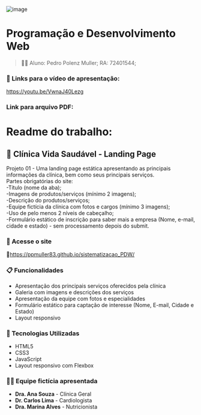 ![image](https://github.com/ppmuller83/sistematizacao/assets/169911733/610366a6-ba0d-4773-9333-9052c20682a1)

# Programação e Desenvolvimento Web

> 👨‍🎓 Aluno: Pedro Polenz Muller;
RA: 72401544;

### :movie_camera: Links para o vídeo de apresentação:
https://youtu.be/VwnaJ40Lezg

### Link para arquivo PDF:


# Readme do trabalho:
## 🏥 Clínica Vida Saudável - Landing Page

Projeto 01 - Uma landing page estática apresentando as principais informações da clínica, bem como seus principais serviços.  
Partes obrigatórias do site:  
-Título (nome da aba);  
-Imagens de produtos/serviços (mínimo 2 imagens);  
-Descrição do produtos/serviços;  
-Equipe fictícia da clínica com fotos e cargos (mínimo 3 imagens);  
-Uso de pelo menos 2 níveis de cabeçalho;  
-Formulário estático de inscrição para saber mais a empresa (Nome, e-mail, cidade e estado) - sem processamento depois do submit.  

### 🔗 Acesse o site
🔗https://ppmuller83.github.io/sistematizacao_PDW/

### 📋 Funcionalidades

- Apresentação dos principais serviços oferecidos pela clínica
- Galeria com imagens e descrições dos serviços
- Apresentação da equipe com fotos e especialidades
- Formulário estático para captação de interesse (Nome, E-mail, Cidade e Estado)
- Layout responsivo

### 🧰 Tecnologias Utilizadas

- HTML5
- CSS3
- JavaScript
- Layout responsivo com Flexbox

### 👩‍⚕️ Equipe fictícia apresentada

- **Dra. Ana Souza** - Clínica Geral  
- **Dr. Carlos Lima** - Cardiologista  
- **Dra. Marina Alves** - Nutricionista
